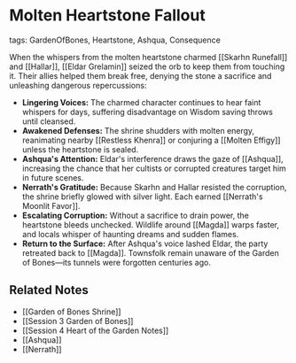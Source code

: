 # Molten Heartstone Fallout

tags: GardenOfBones, Heartstone, Ashqua, Consequence

When the whispers from the molten heartstone charmed [[Skarhn Runefall]] and [[Hallar]], [[Eldar Grelamin]] seized the orb to keep them from touching it. Their allies helped them break free, denying the stone a sacrifice and unleashing dangerous repercussions:

- **Lingering Voices:** The charmed character continues to hear faint whispers for days, suffering disadvantage on Wisdom saving throws until cleansed.
- **Awakened Defenses:** The shrine shudders with molten energy, reanimating nearby [[Restless Khenra]] or conjuring a [[Molten Effigy]] unless the heartstone is sealed.
- **Ashqua's Attention:** Eldar's interference draws the gaze of [[Ashqua]], increasing the chance that her cultists or corrupted creatures target him in future scenes.
- **Nerrath's Gratitude:** Because Skarhn and Hallar resisted the corruption, the shrine briefly glowed with silver light. Each earned [[Nerrath's Moonlit Favor]].
- **Escalating Corruption:** Without a sacrifice to drain power, the heartstone bleeds unchecked. Wildlife around [[Magda]] warps faster, and locals whisper of haunting dreams and sudden flames.
- **Return to the Surface:** After Ashqua's voice lashed Eldar, the party retreated back to [[Magda]]. Townsfolk remain unaware of the Garden of Bones—its tunnels were forgotten centuries ago.

## Related Notes
- [[Garden of Bones Shrine]]
- [[Session 3 Garden of Bones]]
- [[Session 4 Heart of the Garden Notes]]
- [[Ashqua]]
- [[Nerrath]]
